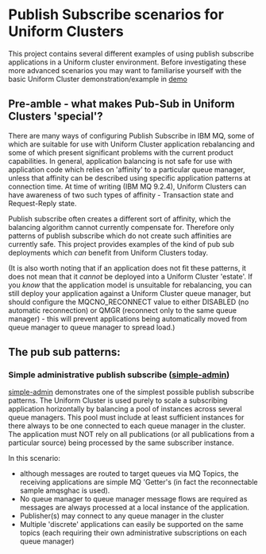 # Publish Subscribe scenarios for Uniform Clusters

This project contains several different examples of using publish subscribe applications in a Uniform cluster environment.  Before investigating these more advanced scenarios you may want to familiarise yourself with the basic Uniform Cluster demonstration/example in [demo](../../demo)

## Pre-amble - what makes Pub-Sub in Uniform Clusters 'special'?

There are many ways of configuring Publish Subscribe in IBM MQ, some of which are suitable for use with Uniform Cluster application rebalancing and some of which present significant problems with the current product capabilities.  In general, application balancing is not safe for use with application code which relies on 'affinity' to a particular queue manager, unless that affinity can be described using specific application patterns at connection time.  At time of writing (IBM MQ 9.2.4), Uniform Clusters can have awareness of two such types of affinity - Transaction state and Request-Reply state.

Publish subscribe often creates a different sort of affinity, which the balancing algorithm cannot currently compensate for.  Therefore only patterns of publish subscribe which do not create such affinities are currently safe.  This project provides examples of the kind of pub sub deployments which *can* benefit from Uniform Clusters today.

(It is also worth noting that if an application does not fit these patterns, it does not mean that it *cannot* be deployed into a Uniform Cluster 'estate'.  If you *know* that the application model is unsuitable for rebalancing, you can still deploy your application against a Uniform Cluster queue manager, but should configure the MQCNO_RECONNECT value to either DISABLED (no automatic reconnection) or QMGR (reconnect only to the same queue manager) - this will prevent applications being automatically moved from queue manager to queue manager to spread load.)

## The pub sub patterns:

### Simple administrative publish subscribe ([simple-admin](simple-admin))

[simple-admin](simple-admin) demonstrates one of the simplest possible publish subscribe patterns.  The Uniform Cluster is used purely to scale a subscribing application horizontally by balancing a pool of instances across several queue managers. This pool must include at least sufficient instances for there always to be one connected to each queue manager in the cluster.  The application must NOT rely on all publications (or all publications from a particular source) being processed by the same subscriber instance.

In this scenario:
* although messages are routed to target queues via MQ Topics, the receiving applications are simple MQ 'Getter's (in fact the reconnectable sample amqsghac is used). 
* No queue manager to queue manager message flows are required as messages are always processed at a local instance of the application.
* Publisher(s) may connect to any queue manager in the cluster
* Multiple 'discrete' applications can easily be supported on the same topics (each requiring their own administrative subscriptions on each queue manager)

